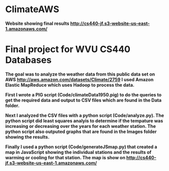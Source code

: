 ClimateAWS
==========

<b>Website showing final results<b>
http://cs440-jf.s3-website-us-east-1.amazonaws.com/

<b>Final project for WVU CS440 Databases<b>
===========
The goal was to analyze the weather data from this public data set on AWS http://aws.amazon.com/datasets/Climate/2759
I used Amazon Elastic MapReduce which uses Hadoop to process the data.

First I wrote a PIG script (Code/climateData1950.pig) to do the queries to get the required data and output to CSV files which are found in the Data folder.

Next I analyzed the CSV files with a python script (Code/analyze.py). The python script did least squares analyis to determine if the tempature was increasing or decreasing over the years for each weather station.
The python script also outputed graphs that are found in the Images folder showing the results.

Finally I used a python script (Code/generateJSmap.py) that created a map in JavaScript showing the individual stations and the results of warming or cooling for that station. The map is show on http://cs440-jf.s3-website-us-east-1.amazonaws.com/
